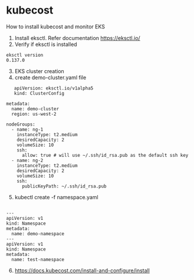# kubecost
How to install kubecost and monitor EKS 
1. Install eksctl. Refer documentation https://eksctl.io/
2. Verify if eksctl is installed
```
eksctl version
0.137.0
```
3. EKS cluster creation
4. create demo-cluster.yaml file
```
   apiVersion: eksctl.io/v1alpha5
   kind: ClusterConfig

metadata:
  name: demo-cluster
  region: us-west-2

nodeGroups:
  - name: ng-1
    instanceType: t2.medium
    desiredCapacity: 2
    volumeSize: 10
    ssh:
      allow: true # will use ~/.ssh/id_rsa.pub as the default ssh key
  - name: ng-2
    instanceType: t2.medium
    desiredCapacity: 2
    volumeSize: 10
    ssh:
      publicKeyPath: ~/.ssh/id_rsa.pub

```

5. kubectl create -f namespace.yaml

```

---
apiVersion: v1
kind: Namespace
metadata:
  name: demo-namespace
---
apiVersion: v1
kind: Namespace
metadata:
  name: test-namespace
```

6. https://docs.kubecost.com/install-and-configure/install




